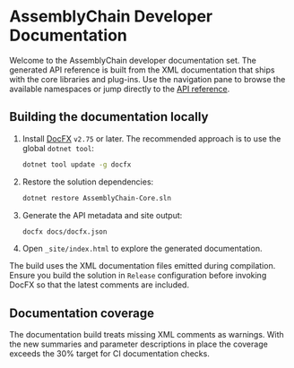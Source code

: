 # AssemblyChain Developer Documentation

Welcome to the AssemblyChain developer documentation set. The generated API reference is built from the XML documentation that ships with the core libraries and plug-ins. Use the navigation pane to browse the available namespaces or jump directly to the [API reference](api/index.md).

## Building the documentation locally

1. Install [DocFX](https://dotnet.github.io/docfx/) `v2.75` or later. The recommended approach is to use the global `dotnet tool`:
   ```bash
   dotnet tool update -g docfx
   ```
2. Restore the solution dependencies:
   ```bash
   dotnet restore AssemblyChain-Core.sln
   ```
3. Generate the API metadata and site output:
   ```bash
   docfx docs/docfx.json
   ```
4. Open `_site/index.html` to explore the generated documentation.

The build uses the XML documentation files emitted during compilation. Ensure you build the solution in `Release` configuration before invoking DocFX so that the latest comments are included.

## Documentation coverage

The documentation build treats missing XML comments as warnings. With the new summaries and parameter descriptions in place the coverage exceeds the 30% target for CI documentation checks.
